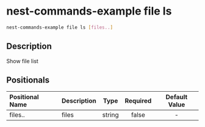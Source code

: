 # nest-commands-example file ls

```sh
nest-commands-example file ls [files..]
```

## Description

Show file list

## Positionals

| Positional Name | Description |  Type  | Required | Default Value |
| :-------------- | :---------- | :----: | :------: | :-----------: |
| files..         | files       | string |  false   |       -       |
